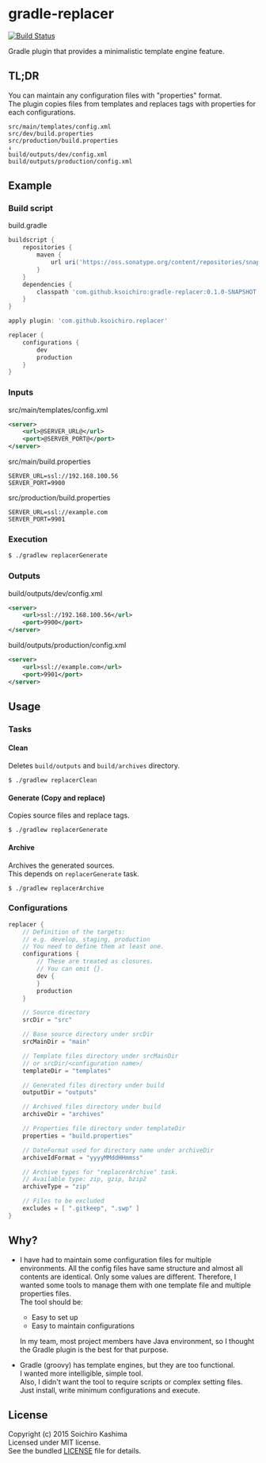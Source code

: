 gradle-replacer
===

[![Build Status](http://img.shields.io/travis/ksoichiro/gradle-replacer.svg?style=flat)](https://travis-ci.org/ksoichiro/gradle-replacer)

Gradle plugin that provides a minimalistic template engine feature.

## TL;DR

You can maintain any configuration files with "properties" format.  
The plugin copies files from templates and
replaces tags with properties for each configurations.

    src/main/templates/config.xml
    src/dev/build.properties
    src/production/build.properties
    ↓
    build/outputs/dev/config.xml
    build/outputs/production/config.xml

## Example

### Build script

build.gradle

```groovy
buildscript {
    repositories {
        maven {
            url uri('https://oss.sonatype.org/content/repositories/snapshots/')
        }
    }
    dependencies {
        classpath 'com.github.ksoichiro:gradle-replacer:0.1.0-SNAPSHOT'
    }
}

apply plugin: 'com.github.ksoichiro.replacer'

replacer {
    configurations {
        dev
        production
    }
}
```

### Inputs

src/main/templates/config.xml

```xml
<server>
    <url>@SERVER_URL@</url>
    <port>@SERVER_PORT@</port>
</server>
```

src/main/build.properties

```
SERVER_URL=ssl://192.168.100.56
SERVER_PORT=9900
```

src/production/build.properties

```
SERVER_URL=ssl://example.com
SERVER_PORT=9901
```

### Execution

```sh
$ ./gradlew replacerGenerate
```

### Outputs

build/outputs/dev/config.xml

```xml
<server>
    <url>ssl://192.168.100.56</url>
    <port>9900</port>
</server>
```

build/outputs/production/config.xml

```xml
<server>
    <url>ssl://example.com</url>
    <port>9901</port>
</server>
```


## Usage

### Tasks

#### Clean

Deletes `build/outputs` and `build/archives` directory.

```
$ ./gradlew replacerClean
```

#### Generate (Copy and replace)

Copies source files and replace tags.

```
$ ./gradlew replacerGenerate
```

#### Archive

Archives the generated sources.  
This depends on `replacerGenerate` task.

```
$ ./gradlew replacerArchive
```

### Configurations

```groovy
replacer {
    // Definition of the targets:
    // e.g. develop, staging, production
    // You need to define them at least one.
    configurations {
        // These are treated as closures.
        // You can omit {}.
        dev {
        }
        production
    }

    // Source directory
    srcDir = "src"

    // Base source directory under srcDir
    srcMainDir = "main"

    // Template files directory under srcMainDir
    // or srcDir/<configuration name>/
    templateDir = "templates"

    // Generated files directory under build
    outputDir = "outputs"

    // Archived files directory under build
    archiveDir = "archives"

    // Properties file directory under templateDir
    properties = "build.properties"

    // DateFormat used for directory name under archiveDir
    archiveIdFormat = "yyyyMMddHHmmss"

    // Archive types for "replacerArchive" task.
    // Available type: zip, gzip, bzip2
    archiveType = "zip"

    // Files to be excluded
    excludes = [ ".gitkeep", ".swp" ]
}
```

## Why?

* I have had to maintain some configuration files for multiple environments.
  All the config files have same structure and almost all contents are identical.
  Only some values are different.
  Therefore, I wanted some tools to manage them with one template file and multiple properties files.  
  The tool should be:
    * Easy to set up
    * Easy to maintain configurations

  In my team, most project members have Java environment,
  so I thought the Gradle plugin is the best for that purpose.
* Gradle (groovy) has template engines,
  but they are too functional.  
  I wanted more intelligible, simple tool.  
  Also, I didn't want the tool to require scripts or
  complex setting files.  
  Just install, write minimum configurations and execute.

## License

Copyright (c) 2015 Soichiro Kashima  
Licensed under MIT license.  
See the bundled [LICENSE](https://github.com/ksoichiro/gradle-android-git/blob/master/LICENSE) file for details.
